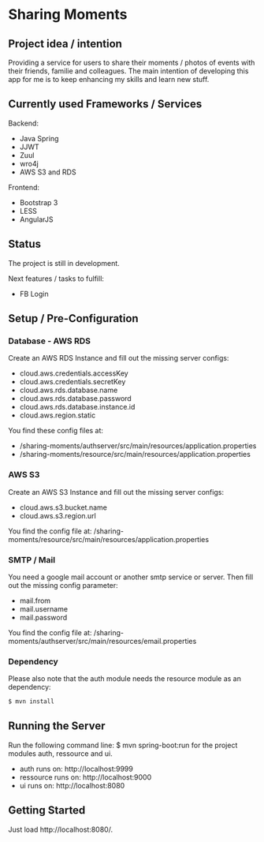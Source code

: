 # Sharing Moments

## Project idea / intention

Providing a service for users to share their moments / photos of events with their friends, familie and colleagues.
The main intention of developing this app for me is to keep enhancing my skills and learn new stuff.

## Currently used Frameworks / Services

Backend:
* Java Spring
* JJWT
* Zuul
* wro4j
* AWS S3 and RDS

Frontend:
* Bootstrap 3
* LESS
* AngularJS


## Status

The project is still in development.

Next features / tasks to fulfill:
* FB Login

## Setup / Pre-Configuration

### Database - AWS RDS

Create an AWS RDS Instance and fill out the missing server configs:
* cloud.aws.credentials.accessKey
* cloud.aws.credentials.secretKey
* cloud.aws.rds.database.name
* cloud.aws.rds.database.password
* cloud.aws.rds.database.instance.id
* cloud.aws.region.static

You find these config files at:
* /sharing-moments/authserver/src/main/resources/application.properties
* /sharing-moments/resource/src/main/resources/application.properties

### AWS S3

Create an AWS S3 Instance and fill out the missing server configs:
* cloud.aws.s3.bucket.name
* cloud.aws.s3.region.url

You find the config file at:
/sharing-moments/resource/src/main/resources/application.properties

### SMTP / Mail

You need a google mail account or another smtp service or server.
Then fill out the missing config parameter:
* mail.from
* mail.username
* mail.password

You find the config file at:
/sharing-moments/authserver/src/main/resources/email.properties

### Dependency

Please also note that the auth module needs the resource module as an dependency:
```bash
$ mvn install
```

## Running the Server

Run the following command line: $ mvn spring-boot:run for the project modules auth, ressource and ui.

* auth runs on: http://localhost:9999
* ressource runs on: http://localhost:9000
* ui runs on: http://localhost:8080

## Getting Started

Just load http://localhost:8080/.